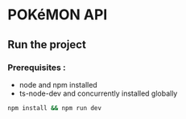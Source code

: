 # POKéMON API

## Run the project

### Prerequisites :

- node and npm installed
- ts-node-dev and concurrently installed globally

```bash
npm install && npm run dev
```
